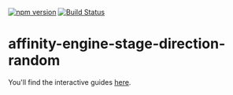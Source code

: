 [![npm version](https://badge.fury.io/js/affinity-engine-stage-direction-random.svg)](https://badge.fury.io/js/affinity-engine-stage-direction-random)
[![Build Status](https://travis-ci.org/affinity-engine/affinity-engine-stage-direction-random.svg?branch=master)](https://travis-ci.org/affinity-engine/affinity-engine-stage-direction-random)

# affinity-engine-stage-direction-random

You'll find the interactive guides [here](http://www.affinityengine.org/#/components/stage/directions/random).
